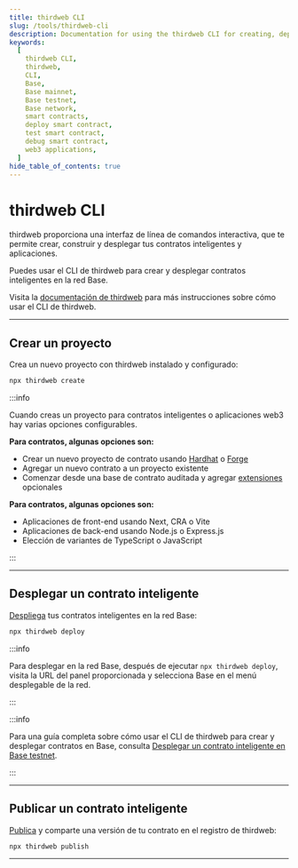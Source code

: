```yaml
---
title: thirdweb CLI
slug: /tools/thirdweb-cli
description: Documentation for using the thirdweb CLI for creating, deploying, and publishing smart contracts and web3 applications on the Base network, including detailed instructions and options for project creation and deployment.
keywords:
  [
    thirdweb CLI,
    thirdweb,
    CLI,
    Base,
    Base mainnet,
    Base testnet,
    Base network,
    smart contracts,
    deploy smart contract,
    test smart contract,
    debug smart contract,
    web3 applications,
  ]
hide_table_of_contents: true
---
```


# thirdweb CLI

thirdweb proporciona una interfaz de línea de comandos interactiva, que te permite crear, construir y desplegar tus contratos inteligentes y aplicaciones.

Puedes usar el CLI de thirdweb para crear y desplegar contratos inteligentes en la red Base.

Visita la [documentación de thirdweb](https://portal.thirdweb.com/cli) para más instrucciones sobre cómo usar el CLI de thirdweb.

---

## Crear un proyecto

Crea un nuevo proyecto con thirdweb instalado y configurado:

```bash
npx thirdweb create
```

:::info

Cuando creas un proyecto para contratos inteligentes o aplicaciones web3 hay varias opciones configurables.

**Para contratos, algunas opciones son:**

- Crear un nuevo proyecto de contrato usando [Hardhat](https://hardhat.org/) o [Forge](https://book.getfoundry.sh/)
- Agregar un nuevo contrato a un proyecto existente
- Comenzar desde una base de contrato auditada y agregar [extensiones](https://portal.thirdweb.com/contractkit/extensions) opcionales

**Para contratos, algunas opciones son:**

- Aplicaciones de front-end usando Next, CRA o Vite
- Aplicaciones de back-end usando Node.js o Express.js
- Elección de variantes de TypeScript o JavaScript

:::

---

## Desplegar un contrato inteligente

[Despliega](https://portal.thirdweb.com/deploy) tus contratos inteligentes en la red Base:

```bash
npx thirdweb deploy
```

:::info

Para desplegar en la red Base, después de ejecutar `npx thirdweb deploy`, visita la URL del panel proporcionada y selecciona Base en el menú desplegable de la red.

:::

:::info

Para una guía completa sobre cómo usar el CLI de thirdweb para crear y desplegar contratos en Base, consulta [Desplegar un contrato inteligente en Base testnet](https://blog.thirdweb.com/guides/how-to-deploy-a-smart-contract-to-base-network-testnet-coinbase-l2/).

:::

---

## Publicar un contrato inteligente

[Publica](https://portal.thirdweb.com/publish) y comparte una versión de tu contrato en el registro de thirdweb:

```bash
npx thirdweb publish
```

---